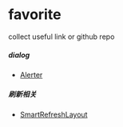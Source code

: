 # favorite
collect useful link or github repo


##### dialog 

* [Alerter](https://github.com/Tapadoo/Alerter)


##### 刷新相关

* [SmartRefreshLayout](https://github.com/scwang90/SmartRefreshLayout)
